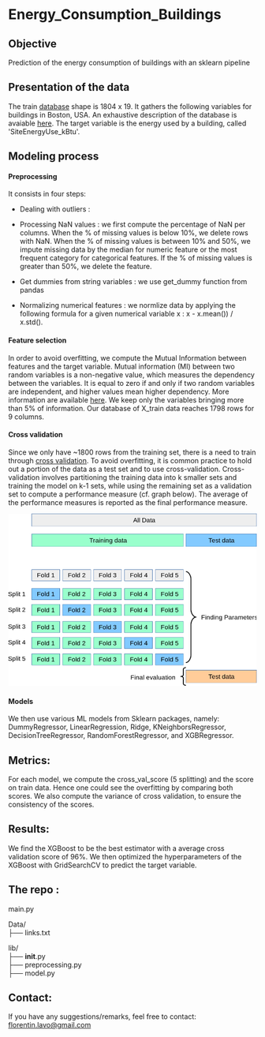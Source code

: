 # Energy_Consumption_Buildings

## Objective
Prediction of the energy consumption of buildings with an sklearn pipeline

## Presentation of the data
The train [database]((data/description.txt)) shape is 1804 x 19. It gathers the following variables for buildings in Boston, USA. An exhaustive description of the database is avaiable [here](data/description.txt). The target variable is the energy used by a building, called 'SiteEnergyUse_kBtu'.

## Modeling process 
#### Preprocessing 
It consists in four steps:  

- Dealing with outliers :  

- Processing NaN values : we first compute the percentage of NaN per columns. When the % of missing values is below 10%, we delete rows with NaN. When the % of missing values is between 10% and 50%, we impute missing data by the median for numeric feature or the most frequent category for categorical features. If the % of missing values is greater than 50%, we delete the feature. 

- Get dummies from string variables : we use get_dummy function from pandas

- Normalizing numerical features : we normlize data by applying the following formula for a given numerical variable x : x - x.mean()) / x.std().  

#### Feature selection
In order to avoid overfitting, we compute the Mutual Information between features and the target variable. Mutual information (MI) between two random variables is a non-negative value, which measures the dependency between the variables. It is equal to zero if and only if two random variables are independent, and higher values mean higher dependency. More information are available [here](https://scikit-learn.org/stable/modules/generated/sklearn.feature_selection.mutual_info_classif.html). We keep only the variables bringing more than 5% of information. Our database of X_train data reaches 1798 rows for 9 columns.
  
#### Cross validation
Since we only have ~1800 rows from the training set, there is a need to train through [cross validation](https://scikit-learn.org/stable/modules/cross_validation.html#cross-validation). To avoid overfitting, it is common practice to hold out a portion of the data as a test set and to use cross-validation. Cross-validation involves partitioning the training data into k smaller sets and training the model on k-1 sets, while using the remaining set as a validation set to compute a performance measure (cf. graph below). The average of the performance measures is reported as the final performance measure.

![](img/grid_search_cross_validation.png)

#### Models 
We then use various ML models from Sklearn packages, namely: DummyRegressor, LinearRegression, Ridge, KNeighborsRegressor, DecisionTreeRegressor, RandomForestRegressor, and XGBRegressor.

## Metrics: 
For each model, we compute the cross_val_score (5 splitting) and the score on train data. Hence one could see the overfitting by comparing both scores. We also compute the variance of cross validation, to ensure the consistency of the scores. 

## Results: 
We find the XGBoost to be the best estimator with a average cross validation score of 96%. We then optimized the hyperparameters of the XGBoost with GridSearchCV to predict the target variable. 

## The repo :
  
main.py  
  
Data/  
├── links.txt  
  
lib/  
├── __init__.py  
├── preprocessing.py   
├── model.py  


## Contact: 
If you have any suggestions/remarks, feel free to contact: florentin.lavo@gmail.com
